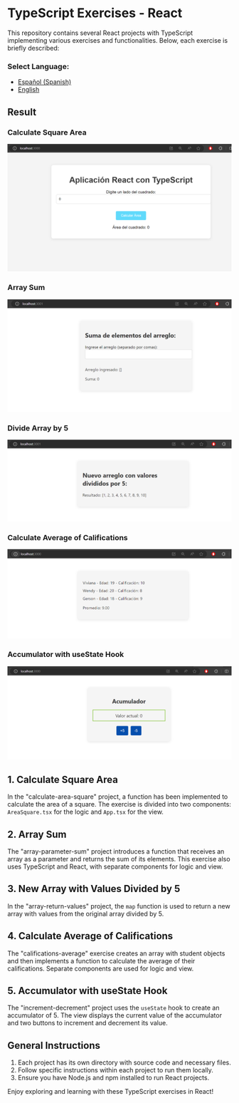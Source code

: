 # TypeScript Exercises - React

This repository contains several React projects with TypeScript implementing various exercises and functionalities. Below, each exercise is briefly described:

### **Select Language:**
- [Español (Spanish)](README-es.md)
- [English](README.md)

## Result
### Calculate Square Area
![Alt text](docs/area_square.PNG) 
### Array Sum
![Alt text](docs/array_sum.PNG) 
### Divide Array by 5
![Alt text](docs/divide_by_5.PNG)
### Calculate Average of Califications
![Alt text](docs/califications_avg.PNG) 
### Accumulator with useState Hook
![Alt text](docs/accumulator.PNG) 

## 1. Calculate Square Area

In the "calculate-area-square" project, a function has been implemented to calculate the area of a square. The exercise is divided into two components: `AreaSquare.tsx` for the logic and `App.tsx` for the view.

## 2. Array Sum

The "array-parameter-sum" project introduces a function that receives an array as a parameter and returns the sum of its elements. This exercise also uses TypeScript and React, with separate components for logic and view.

## 3. New Array with Values Divided by 5

In the "array-return-values" project, the `map` function is used to return a new array with values from the original array divided by 5.

## 4. Calculate Average of Califications

The "califications-average" exercise creates an array with student objects and then implements a function to calculate the average of their califications. Separate components are used for logic and view.

## 5. Accumulator with useState Hook

The "increment-decrement" project uses the `useState` hook to create an accumulator of 5. The view displays the current value of the accumulator and two buttons to increment and decrement its value.

## General Instructions

1. Each project has its own directory with source code and necessary files.
2. Follow specific instructions within each project to run them locally.
3. Ensure you have Node.js and npm installed to run React projects.

Enjoy exploring and learning with these TypeScript exercises in React!

